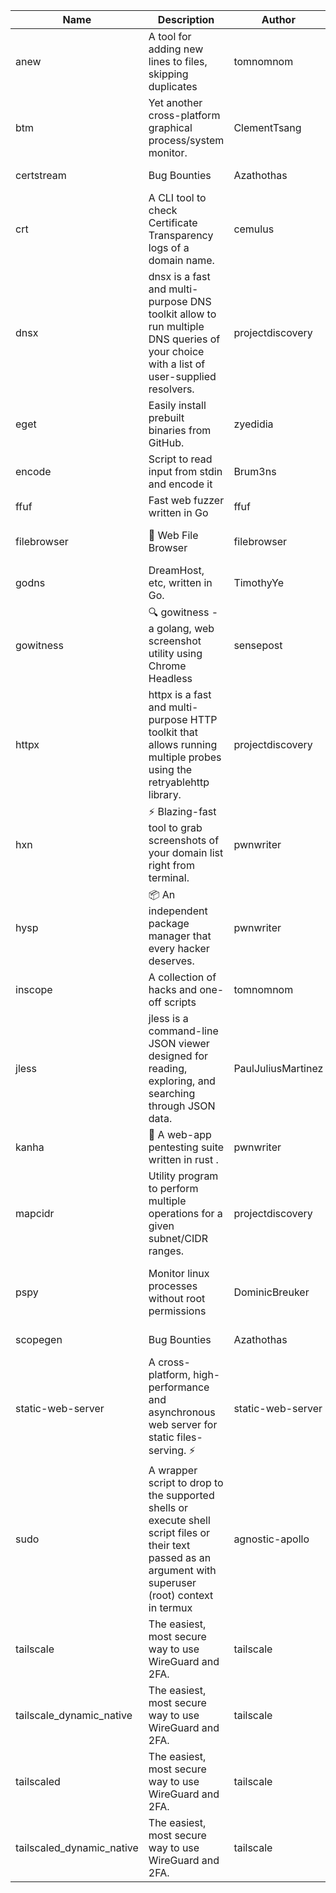 | Name | Description | Author | Repository | Stars | Version | Updated | Size | SHA256SUM | B3SUM | Source | Language | License |
| ---- | ----------- | ------ | ---------- | ----- | ------- | ------- | ---- | --- | ------ | --------|-------- | ------- |
| anew | A tool for adding new lines to files, skipping duplicates | tomnomnom | [https://github.com/tomnomnom/anew](https://github.com/tomnomnom/anew) | 1104 | v0.1.1 | 2022-03-15T22:35:31Z | 1.41 MB | 87b2c252d68739d0ac7d8526621d6736b4f4fbf5937efa3a8f64d06cb85bc26c | 24cc1ff3f914de68610f38a3bc0c73f492709540ced82746eac9532720d10007 | https://raw.githubusercontent.com/Azathothas/Toolpacks/main/aarch64_arm64_v8a_Android/anew | Go | MIT License |
| btm | Yet another cross-platform graphical process/system monitor. | ClementTsang | [https://github.com/ClementTsang/bottom](https://github.com/ClementTsang/bottom) | 8142 | 0.9.6 | 2023-08-27T01:43:44Z | 3.08 MB | e0c632077103d7bfb68f0551a0fff55f171dd03959ba51d846371c56b295354b | bc41adf18a11b30feb1e8711ca52a6ad7f3d8ec8aca4b6f941b9a73a2170a3c4 | https://raw.githubusercontent.com/Azathothas/Toolpacks/main/aarch64_arm64_v8a_Android/btm | Rust | MIT License |
| certstream |  Bug Bounties | Azathothas | [https://github.com/Azathothas/Arsenal](https://github.com/Azathothas/Arsenal) | 12 | null |  | 4.54 MB | ec1f4e77e0f2093750eec93618302a152a99ac290ca281366ac113987ffaea8a | 474043a4fd6db5396ca544125038760a97e0396f32d3956e5ccae820b0dcd069 | https://raw.githubusercontent.com/Azathothas/Toolpacks/main/aarch64_arm64_v8a_Android/certstream | Shell | null |
| crt | A CLI tool to check Certificate Transparency logs of a domain name. | cemulus | [https://github.com/cemulus/crt](https://github.com/cemulus/crt) | 64 | v0.1.0 | 2022-03-08T21:41:54Z | 4.63 MB | 474fd87ad8ea9b4e27fa15a1573a5064293727cb6675d644db4138cc6fe8652b | b06aa6696db6013f12fd9df4639bab3f6b22878ef4aaa1db4c31752bd7821f16 | https://raw.githubusercontent.com/Azathothas/Toolpacks/main/aarch64_arm64_v8a_Android/crt | Go | Apache License 2.0 |
| dnsx | dnsx is a fast and multi-purpose DNS toolkit allow to run multiple DNS queries of your choice with a list of user-supplied resolvers. | projectdiscovery | [https://github.com/projectdiscovery/dnsx](https://github.com/projectdiscovery/dnsx) | 1813 | v1.1.6 | 2023-11-11T19:20:44Z | 25.01 MB | 4b403d51be2c7751f15061bdc81d04b0989735308ab1c3aced304ad6451de7c5 | 2970315bc18e108a1a3f45ab693fee16f41627736830cfbc265b28f554fbcbbd | https://raw.githubusercontent.com/Azathothas/Toolpacks/main/aarch64_arm64_v8a_Android/dnsx | Go | MIT License |
| eget | Easily install prebuilt binaries from GitHub. | zyedidia | [https://github.com/zyedidia/eget](https://github.com/zyedidia/eget) | 650 | v1.3.3 | 2023-02-22T05:15:46Z | 6.49 MB | 2bb93f55b65484a7ff92745ca58b2a4cbc1001bbd59109f44584db867afd77bd | 82a72db383bae5bc27621910d614024155e3964d436a555ec2d2f9f4207200ac | https://raw.githubusercontent.com/Azathothas/Toolpacks/main/aarch64_arm64_v8a_Android/eget | Go | MIT License |
| encode | Script to read input from stdin and encode it | Brum3ns | [https://github.com/Brum3ns/encode](https://github.com/Brum3ns/encode) | 18 | null |  | 2.49 MB | 8cdc7bd55e6296a24e1095100cbe4795d1ff3ed8b9c61a15ba324d67fd968c21 | 105a3af695b9178231527b2a848edbcc6784b6dff4edbca8367fc256a60b6c3a | https://raw.githubusercontent.com/Azathothas/Toolpacks/main/aarch64_arm64_v8a_Android/encode | Go | MIT License |
| ffuf | Fast web fuzzer written in Go | ffuf | [https://github.com/ffuf/ffuf](https://github.com/ffuf/ffuf) | 10685 | v2.1.0 | 2023-09-16T12:23:19Z | 8.18 MB | 0d37a09de4776f99479dfdd8ff59f6ea05e0ed40085c05425564cc8b15014278 | 0af107b02489a540bf19a41c266d17a860c3e4626864730132d14f6fd537e08f | https://raw.githubusercontent.com/Azathothas/Toolpacks/main/aarch64_arm64_v8a_Android/ffuf | Go | MIT License |
| filebrowser | 📂 Web File Browser | filebrowser | [https://github.com/filebrowser/filebrowser](https://github.com/filebrowser/filebrowser) | 21903 | v2.26.0 | 2023-11-02T21:58:20Z | 13.29 MB | d8f6a099d391e4442cb1f23b3c868ac843116a41030642f1412f5577d2b8f074 | 2af4d4eef349f2fe68af3acf6e0b1fe80ce055582c7a8cbbd890d30e108d237e | https://raw.githubusercontent.com/Azathothas/Toolpacks/main/aarch64_arm64_v8a_Android/filebrowser | Go | Apache License 2.0 |
| godns |  DreamHost, etc, written in Go. | TimothyYe | [https://github.com/TimothyYe/godns](https://github.com/TimothyYe/godns) | 1383 | v3.0.4 | 2023-10-22T12:12:07Z | 11.80 MB | b23576c661e5698adf470dc7745d6cf37cd06e2d4402375d135363ce967e70d6 | 75145e796b3cc7385cc8c8a1ddc1f6ed3c90fd453fa3a9206e638f3cfe9b595c | https://raw.githubusercontent.com/Azathothas/Toolpacks/main/aarch64_arm64_v8a_Android/godns | Go | Apache License 2.0 |
| gowitness | 🔍 gowitness - a golang, web screenshot utility using Chrome Headless | sensepost | [https://github.com/sensepost/gowitness](https://github.com/sensepost/gowitness) | 2481 | 2.5.1 | 2023-10-29T11:11:30Z | 25.96 MB | 60304471e35fda55f8ab061fb0d7372ea456693261be84c7bf39d07802c0db10 | 0b0020087f15555946085515d195ffc95b004c3350328e852b0ae30c17395e01 | https://raw.githubusercontent.com/Azathothas/Toolpacks/main/aarch64_arm64_v8a_Android/gowitness | Go | GNU General Public License v3.0 |
| httpx | httpx is a fast and multi-purpose HTTP toolkit that allows running multiple probes using the retryablehttp library. | projectdiscovery | [https://github.com/projectdiscovery/httpx](https://github.com/projectdiscovery/httpx) | 6263 | v1.3.7 | 2023-11-13T07:26:10Z | 39.73 MB | 5ee560633de33e4b8795aed34c41813d4f66b9d9424f9b14ed0c88bb3e65f358 | db82e00c9e171a70deb9b5857cc29f27ccec7e90c946be8b9e117dec932a1c7b | https://raw.githubusercontent.com/Azathothas/Toolpacks/main/aarch64_arm64_v8a_Android/httpx | Go | MIT License |
| hxn | ⚡ Blazing-fast tool to grab screenshots of your domain list right from terminal. | pwnwriter | [https://github.com/pwnwriter/haylxon](https://github.com/pwnwriter/haylxon) | 350 | v0.1.9 | 2023-11-03T07:24:19Z | 6.01 MB | 88c4733094a2e5128a807baca2b440688b6d6a32f6621a5e5ed0da800f79ab50 | 5286605082188f40c524e371bf4f84fa5b31ace5d887aa6e34e2f4d92d7b289d | https://raw.githubusercontent.com/Azathothas/Toolpacks/main/aarch64_arm64_v8a_Android/hxn | Rust | MIT License |
| hysp | 📦 An independent package manager that every hacker deserves. | pwnwriter | [https://github.com/pwnwriter/hysp](https://github.com/pwnwriter/hysp) | 385 | v0.1.2 | 2023-12-13T15:03:18Z | 3.26 MB | 35af76fe7e24a3a733723cfdd36c7a31bf148d93465a25bbb3c46d6e386796ee | 07a852c5cf1b7f2b45702966c4e07c0b09d624e28edd21eccdb0e0a972e80021 | https://raw.githubusercontent.com/Azathothas/Toolpacks/main/aarch64_arm64_v8a_Android/hysp | Rust | MIT License |
| inscope | A collection of hacks and one-off scripts | tomnomnom | [https://github.com/tomnomnom/hacks](https://github.com/tomnomnom/hacks) | 1954 | null |  | 1.79 MB | bc723c1f2c4affd67fa2c709da07a4b6259bc8eb1c6b5c8d46ea3bd589922ec9 | e540472f632a7fae7b3f61e6b3492f07adad462120241be009e7880775f3ed38 | https://raw.githubusercontent.com/Azathothas/Toolpacks/main/aarch64_arm64_v8a_Android/inscope | Go | null |
| jless | jless is a command-line JSON viewer designed for reading, exploring, and searching through JSON data. | PaulJuliusMartinez | [https://github.com/PaulJuliusMartinez/jless](https://github.com/PaulJuliusMartinez/jless) | 4289 | v0.9.0 | 2023-07-17T02:51:34Z | 1.74 MB | 7833474dcc6a493542580897949bb4b842e0f9e2e71834ee6072c469573120f5 | 56e6f82dd4b81ec33cf1d76090f6522514c0f96bb2843c12688e1979015ee859 | https://raw.githubusercontent.com/Azathothas/Toolpacks/main/aarch64_arm64_v8a_Android/jless | Rust | MIT License |
| kanha | 🦚 A web-app pentesting suite written in rust . | pwnwriter | [https://github.com/pwnwriter/kanha](https://github.com/pwnwriter/kanha) | 219 | v-v0.1.2 | 2023-10-17T16:42:52Z | 2.78 MB | d92ce5d7f396d0cd46c7766bca3aaa0351abb4cfec0279b94783eb06dfd0d303 | 6b2ed3125975891cddc8001b3ae8b6ce658ff5828a4f36e2fba36118a4d3dd34 | https://raw.githubusercontent.com/Azathothas/Toolpacks/main/aarch64_arm64_v8a_Android/kanha | Rust | MIT License |
| mapcidr | Utility program to perform multiple operations for a given subnet/CIDR ranges. | projectdiscovery | [https://github.com/projectdiscovery/mapcidr](https://github.com/projectdiscovery/mapcidr) | 867 | v1.1.16 | 2023-11-23T07:59:56Z | 22.31 MB | 3278aacc8626f3c9c11abb55f4643a86efe2df4469e85aa961b65ed9bdfaf51d | 146b7c1f35ae7ffab0a3e99898e04f12609f176f6d2d0238f3009d2f51236b40 | https://raw.githubusercontent.com/Azathothas/Toolpacks/main/aarch64_arm64_v8a_Android/mapcidr | Go | MIT License |
| pspy | Monitor linux processes without root permissions | DominicBreuker | [https://github.com/DominicBreuker/pspy](https://github.com/DominicBreuker/pspy) | 4285 | v1.2.1 | 2023-01-17T21:10:08Z | 3.48 MB | c979fd434b389931d811168e8e80be5d40d152244fedf1dc264a16ca94c4e961 | 67a542e8a7ed7aac33b79a8df34143eda20bb418fd0dac0755c9e4f97550935b | https://raw.githubusercontent.com/Azathothas/Toolpacks/main/aarch64_arm64_v8a_Android/pspy | Go | GNU General Public License v3.0 |
| scopegen |  Bug Bounties | Azathothas | [https://github.com/Azathothas/Arsenal](https://github.com/Azathothas/Arsenal) | 12 | null |  | 1.54 MB | 2a28d1591322263dddd678a38f3dba16e13cd8d298f71f6777b99ed92e9a0855 | 7de99f2c26a1200c15b514abf1a55786d9a8f1e037d16e92811201b8a904604c | https://raw.githubusercontent.com/Azathothas/Toolpacks/main/aarch64_arm64_v8a_Android/scopegen | Shell | null |
| static-web-server | A cross-platform, high-performance and asynchronous web server for static files-serving. ⚡ | static-web-server | [https://github.com/static-web-server/static-web-server](https://github.com/static-web-server/static-web-server) | 948 | v2.24.1 | 2023-11-14T23:15:43Z | 6.40 MB | 0d8df2b3e8795bc8625cfd7ac342043a2898788b092029d1b7968dd4c09b9f91 | 8c0071186430e9c7c829f6311e906ed50ac9e902b605f3d8b9177cde8f646043 | https://raw.githubusercontent.com/Azathothas/Toolpacks/main/aarch64_arm64_v8a_Android/static-web-server | Rust | Apache License 2.0 |
| sudo | A wrapper script to drop to the supported shells or execute shell script files or their text passed as an argument with superuser (root) context in termux | agnostic-apollo | [https://github.com/agnostic-apollo/sudo](https://github.com/agnostic-apollo/sudo) | 62 | v0.2.0 | 2021-04-10T21:03:11Z | 0.24 MB | 9e56787b3ca489a9eb9e3a64f54944aa92c728d18576972ef7ef6bb10ca6462c | 261a7ec6cf5ed2fbc82f8128f2583eda7faeb8939b9e08143046f0b046e504ae | https://raw.githubusercontent.com/Azathothas/Toolpacks/main/aarch64_arm64_v8a_Android/sudo | Shell | MIT License |
| tailscale | The easiest, most secure way to use WireGuard and 2FA. | tailscale | [https://github.com/tailscale/tailscale](https://github.com/tailscale/tailscale) | 14723 | v1.56.1 | 2023-12-15T19:44:23Z | 10.42 MB | a114fc9064192e1eddbf0cec8ca95ff342df0b2ae717a6f9c628387ed6451c98 | 0887795552cff90cfd0844694b6c3a87024d97fae58c9a5ce8f7d806eaf923ce | https://raw.githubusercontent.com/Azathothas/Toolpacks/main/aarch64_arm64_v8a_Android/tailscale | Go | BSD 3-Clause New or Revised License |
| tailscale_dynamic_native | The easiest, most secure way to use WireGuard and 2FA. | tailscale | [https://github.com/tailscale/tailscale](https://github.com/tailscale/tailscale) | 14723 | v1.56.1 | 2023-12-15T19:44:23Z | 10.69 MB | 27f108fdbe7b474bef3e3c08adc69e622661883eba3cdf4690dcdc2463bd2db0 | ef46fdd87ee6d6b68fe73bd5a5720e860d2ac49e424f95c73dfd472d9676886c | https://raw.githubusercontent.com/Azathothas/Toolpacks/main/aarch64_arm64_v8a_Android/tailscale_dynamic_native | Go | BSD 3-Clause New or Revised License |
| tailscaled | The easiest, most secure way to use WireGuard and 2FA. | tailscale | [https://github.com/tailscale/tailscale](https://github.com/tailscale/tailscale) | 14723 | v1.56.1 | 2023-12-15T19:44:23Z | 28.10 MB | 0340d673d4d2dcb8101c0bbfae2b4e3077626b9c48d4b930a2703a7b94029e77 | 8b556ab47194a3898393c5032987574b325777ecc36faf4dc4fdb34a52b98e2e | https://raw.githubusercontent.com/Azathothas/Toolpacks/main/aarch64_arm64_v8a_Android/tailscaled | Go | BSD 3-Clause New or Revised License |
| tailscaled_dynamic_native | The easiest, most secure way to use WireGuard and 2FA. | tailscale | [https://github.com/tailscale/tailscale](https://github.com/tailscale/tailscale) | 14723 | v1.56.1 | 2023-12-15T19:44:23Z | 29.86 MB | 172f0aef75a613e68c1d1064b2b97f7ed3865caa190aacbd06b768283470786c | 2f976d36e2e48626f76e2de9176b666397c82f3b9ac5456088f7d71b0f422631 | https://raw.githubusercontent.com/Azathothas/Toolpacks/main/aarch64_arm64_v8a_Android/tailscaled_dynamic_native | Go | BSD 3-Clause New or Revised License |
